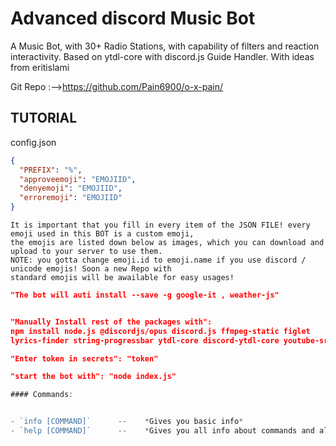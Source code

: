 
# Advanced discord Music Bot

A Music Bot, with 30+ Radio Stations, with capability of filters and reaction interactivity. 
Based on ytdl-core with discord.js Guide Handler. With ideas from eritislami


Git Repo :-->https://github.com/Pain6900/o-x-pain/


## **TUTORIAL** 

config.json

```json
{
  "PREFIX": "%",
  "approveemoji": "EMOJIID",
  "denyemoji": "EMOJIID",
  "erroremoji": "EMOJIID"
}

```
```
It is important that you fill in every item of the JSON FILE! every emoji used in this BOT is a custom emoji,
the emojis are listed down below as images, which you can download and upload to your server to use them.
NOTE: you gotta change emoji.id to emoji.name if you use discord / unicode emojis! Soon a new Repo with 
standard emojis will be awailable for easy usages!
```

```json
"The bot will auti install --save -g google-it , weather-js"
```
```json

"Manually Install rest of the packages with": 
npm install node.js @discordjs/opus discord.js ffmpeg-static figlet 
lyrics-finder string-progressbar ytdl-core discord-ytdl-core youtube-sr

```

```json
"Enter token in secrets": "token"
```
 
```json
"start the bot with": "node index.js"
```

```js
#### Commands:


- `info [COMMAND]`      --    *Gives you basic info*
- `help [COMMAND]`      --    *Gives you all info about commands and all...*
```



